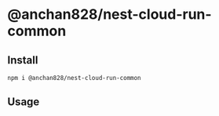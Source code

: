 # @anchan828/nest-cloud-run-common

## Install

```shell
npm i @anchan828/nest-cloud-run-common
```

## Usage

```typescript
```
